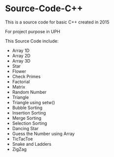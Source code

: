 # Source-Code-C++
This is a source code for basic C++ created in 2015

For project purpose in UPH

This Source Code include:
- Array 1D
- Array 2D
- Array 3D
- Star
- Flower
- Check Primes
- Factorial
- Matrix
- Random Number
- Triangle
- Triangle using setw()
- Bubble Sorting
- Insertion Sorting
- Merge Sorting
- Selection Sorting
- Dancing Star
- Guess the Number using Array
- TicTacToe
- Snake and Ladders
- ZigZag
